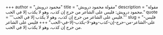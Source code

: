 +++
author = "محمود درويش"
title = "مقولة محمود درويش"
description = "مقولة محمود درويش: فليس على الشاعر من حرج إن كذب، وهو لا يكذب إلا في الحب."
quote = '''فليس على الشاعر من حرج إن كذب، وهو لا يكذب إلا في الحب.''' 
slug = "فليس-على-الشاعر-من-حرج-إن-كذب-وهو-لا-يكذب-إلا-في-الحب"
+++
فليس على الشاعر من حرج إن كذب، وهو لا يكذب إلا في الحب.

